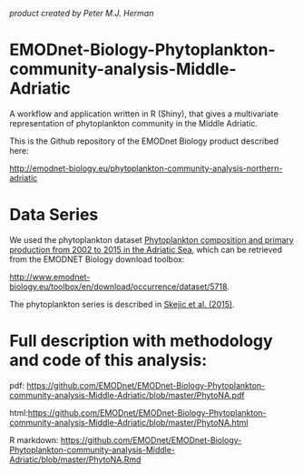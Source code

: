 *product created by Peter M.J. Herman*

# EMODnet-Biology-Phytoplankton-community-analysis-Middle-Adriatic
A workflow and application written in R (Shiny), that gives a multivariate representation of phytoplankton community in the Middle Adriatic.

This is the Github repository of the EMODnet Biology product described here:

http://emodnet-biology.eu/phytoplankton-community-analysis-northern-adriatic

# Data Series

We used the phytoplankton dataset [Phytoplankton composition and primary production from 2002 to 2015 in the Adriatic Sea](http://www.emodnet-biology.eu/data-catalog?module=dataset&dasid=5718), which can be retrieved from the EMODNET Biology download toolbox:

http://www.emodnet-biology.eu/toolbox/en/download/occurrence/dataset/5718.

The phytoplankton series is described in [Skejic et al. (2015)](http://www.emodnet-biology.eu/data-catalog?module=ref&refid=286509).

# Full description with methodology and code of this analysis:

pdf: https://github.com/EMODnet/EMODnet-Biology-Phytoplankton-community-analysis-Middle-Adriatic/blob/master/PhytoNA.pdf

html:https://github.com/EMODnet/EMODnet-Biology-Phytoplankton-community-analysis-Middle-Adriatic/blob/master/PhytoNA.html

R markdown: https://github.com/EMODnet/EMODnet-Biology-Phytoplankton-community-analysis-Middle-Adriatic/blob/master/PhytoNA.Rmd

